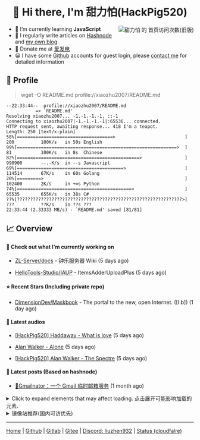 <h1 align="center"> 👋 Hi there, I'm 甜力怕(HackPig520)</h1>
<div align="right"><img align="right" src="https://moe-counter.glitch.me/get/@xiaozhu2007?theme=rule34" alt="甜力怕 的 首页访问次数(旧版)"></div>

- 🌱 I’m currently learning **JavaScript**
- 📝 I regularly write articles on [Hashnode](https://hackpig520.is-a.dev/) and [my own blog](https://blog.liuzhen932.top/)
- 🧧 Donate me at [爱发电](https://afdian.net/a/xiaozhu2021)
- 😀 I have some [Github](https://github.com) accounts for guest login, please [contact me](mailto:xiaozhu2007_github@against-ddos.eu.org) for detailed information

## 📄 Profile

> wget -O README.md profile://xiaozhu2007/README.md

```
--22:33:44--  profile://xiaozhu2007/README.md
           => `README.md'
Resolving xiaozhu2007... -1.-1.-1.-1, ::-1
Connecting to xiaozhu2007|-1.-1.-1.-1|:65536... connected.
HTTP request sent, awaiting response... 418 I'm a teapot.
Length: 250 [text/x-plain]
58%[====================================>                          ] 200          100K/s   in 50s English
99%[============================================================>  ] 81           100K/s   in 8s  Chinese
82%[==============================================>                ] 990900       --.-K/s  in --s Javascript
69%[========================================>                      ] 114514       67K/s    in 60s Golang
20%[=========>                                                     ] 102400       2K/s     in +∞s Python
74%[===========================================>                   ] 65535        655K/s   in 38s C#
??%[??????????????????????????????????????????????????????????????>] ???          ??K/s    in ??s ???
22:33:44 (2.33333 MB/s) - `README.md' saved [81/81]
```

## 📈 Overview

#### 👷 Check out what I'm currently working on



- [ZL-Server/docs](https://github.com/ZL-Server/docs) - 钟乐服务器 Wiki (5 days ago)

- [HelloTools-Studio/IAUP](https://github.com/HelloTools-Studio/IAUP) - ItemsAdderUploadPlus  (5 days ago)

#### ⭐ Recent Stars (Including **private** repo)



- [DimensionDev/Maskbook](https://github.com/DimensionDev/Maskbook) - The portal to the new, open Internet. ([I:b]) (1 day ago)

#### 📰 Latest audios

- [[HackPig520] Haddaway - What is love]() (5 days ago)

- [Alan Walker - Alone]() (5 days ago)

- [[HackPig520] Alan Walker - The Spectre]() (5 days ago)

#### 📰 Latest posts (Based on hashnode)

- [📨Gmailnator：一个 Gmail 临时邮箱服务](https://hackpig520.hashnode.dev/gmailnator-gmail) (1 month ago)

<details>
  <summary>Click to expand elements that may affect loading. 点击展开可能影响加载的元素.</summary>

#### 📫 Find me here

[![](https://img.shields.io/badge/-Blog-4fc08d?style=flat-square&logo=vue.js&logoColor=white)](https://xiaozhu2007.netlify.app/)
[![](https://img.shields.io/badge/-Email-D14836?style=flat-square&logo=gmail&logoColor=white)](mailto:hackpig520@gmail.com)
[![](https://img.shields.io/badge/QQ-faaf08?style=flat-square&logo=tencent-qq&logoColor=000000)](http://wpa.qq.com/msgrd?v=3&uin=3356136957&site=qq&menu=yes)
![](https://img.shields.io/badge/HackPig520-C160?style=flat-square&logo=wechat&logoColor=white)

#### 🛠 Platform & Tools

[![](https://img.shields.io/badge/Windows-10-2376bc?style=flat-square&logo=windows&logoColor=ffffff)](https://www.microsoft.com/windows/get-windows-10) [![](https://img.shields.io/badge/IDE-Visual%20Studio%20Code-blue?style=flat-square&logo=visual-studio-code&logoColor=ffffff)](https://code.visualstudio.com/)
[![](https://img.shields.io/badge/-HTML5-E34F26?style=flat-square&logo=html5&logoColor=white)](https://html.spec.whatwg.org/)
[![](https://img.shields.io/badge/-JavaScript-f7e018?style=flat-square&logo=javascript&logoColor=white)](https://www.ecma-international.org/)
[![](https://img.shields.io/badge/-TypeScript-3178c6?style=flat-square&logo=typescript&logoColor=white)](https://www.typescriptlang.org/)
[![](https://img.shields.io/badge/-Git-f05032?style=flat-square&logo=git&logoColor=white)](https://git-scm.com/)
[![](https://img.shields.io/badge/-Vue.js-4fc08d?style=flat-square&logo=vue.js&logoColor=ffffff)](https://vuejs.org/)
[![](https://img.shields.io/badge/-Node.js-43853d?style=flat-square&logo=node.js&logoColor=ffffff)](https://nodejs.org/)
[![](https://img.shields.io/badge/-Nuxt.js-00C58E?style=flat-square&logo=nuxt.js&logoColor=white)](https://nuxtjs.org/)

</details>
<details>
  <summary>镜像站推荐(国内可访优先)</summary>

| TYPE          | NODE                                                                                                                                                               |
| ------------- | ------------------------------------------------------------------------------------------------------------------------------------------------------------------ |
| Google Search | [AUST](https://search.aust.cf) - [ECNU](https://search.ecnu.cf) - [NJAU](https://search.njau.cf) - [AHAU](https://search.ahau.cf) - [AHNU](https://search.ahnu.cf) |
| Web Proxy     | [HelloTools Global Proxy](https://e.hellotools.eu.org/)(cloudflare)                                                                                                |

Want more? Click [here](https://github.com/xiaozhu2007/-) to explore more!

</details>

---

[Home](https://xiaozhu2007.pages.dev/) | [Github](https://github.com/xiaozhu2007) | [Gitlab](https://gitlab.com/xiaozhu2007) | [Gitee](https://gitee.com/xiaozhu2007) | [Discord: liuzhen932](#) | [Status (cloudfalre)](https://status.liuzhen932.top/status/all)
